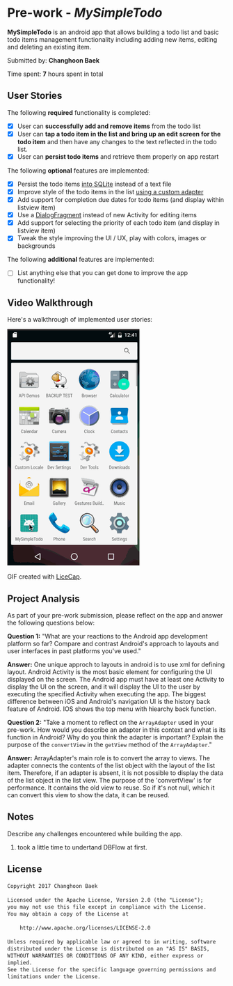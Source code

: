 # Pre-work - *MySimpleTodo*

**MySimpleTodo** is an android app that allows building a todo list and basic todo items management functionality including adding new items, editing and deleting an existing item.

Submitted by: **Changhoon Baek**

Time spent: **7** hours spent in total

## User Stories

The following **required** functionality is completed:

* [x] User can **successfully add and remove items** from the todo list
* [x] User can **tap a todo item in the list and bring up an edit screen for the todo item** and then have any changes to the text reflected in the todo list.
* [x] User can **persist todo items** and retrieve them properly on app restart

The following **optional** features are implemented:

* [x] Persist the todo items [into SQLite](http://guides.codepath.com/android/Persisting-Data-to-the-Device#sqlite) instead of a text file
* [x] Improve style of the todo items in the list [using a custom adapter](http://guides.codepath.com/android/Using-an-ArrayAdapter-with-ListView)
* [x] Add support for completion due dates for todo items (and display within listview item)
* [x] Use a [DialogFragment](http://guides.codepath.com/android/Using-DialogFragment) instead of new Activity for editing items
* [x] Add support for selecting the priority of each todo item (and display in listview item)
* [x] Tweak the style improving the UI / UX, play with colors, images or backgrounds

The following **additional** features are implemented:

* [ ] List anything else that you can get done to improve the app functionality!

## Video Walkthrough

Here's a walkthrough of implemented user stories:

<img src='https://github.com/budbird/MySimpleTodo/blob/master/codepath_mysimpletodo.gif' title='Video Walkthrough' width='' alt='Video Walkthrough' />

GIF created with [LiceCap](http://www.cockos.com/licecap/).

## Project Analysis

As part of your pre-work submission, please reflect on the app and answer the following questions below:

**Question 1:** "What are your reactions to the Android app development platform so far? Compare and contrast Android's approach to layouts and user interfaces in past platforms you've used."

**Answer:**
   One unique approch to layouts in android is to use xml for defining layout. Android Activity is the most basic element for configuring the UI displayed on the screen. The Android app must have at least one Activity to display the UI on the screen, and it will display the UI to the user by executing the specified Activity when executing the app.
   The biggest difference between iOS and Android's navigation UI is the history back feature of Android. IOS shows the top menu with hiearchy back function.

**Question 2:** "Take a moment to reflect on the `ArrayAdapter` used in your pre-work. How would you describe an adapter in this context and what is its function in Android? Why do you think the adapter is important? Explain the purpose of the `convertView` in the `getView` method of the `ArrayAdapter`."

**Answer:**
ArrayAdapter's main role is to convert the array to views.
The adapter connects the contents of the list object with the layout of the list item. Therefore, if an adapter is absent, it is not possible to display the data of the list object in the list view.
The purpose of the 'convertView' is for performance. It contains the old view to reuse. So if it's not null, which it can convert this view to show the data, it can be reused.

## Notes

Describe any challenges encountered while building the app.

1. took a little time to undertand DBFlow at first.

## License

    Copyright 2017 Changhoon Baek

    Licensed under the Apache License, Version 2.0 (the "License");
    you may not use this file except in compliance with the License.
    You may obtain a copy of the License at

        http://www.apache.org/licenses/LICENSE-2.0

    Unless required by applicable law or agreed to in writing, software
    distributed under the License is distributed on an "AS IS" BASIS,
    WITHOUT WARRANTIES OR CONDITIONS OF ANY KIND, either express or implied.
    See the License for the specific language governing permissions and
    limitations under the License.
